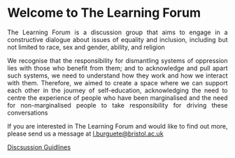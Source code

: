 # Welcome to The Learning Forum
<div style="text-align: justify"> 
The Learning Forum is a discussion group that aims to engage in a constructive dialogue about issues of equality and inclusion, including but not limited to race, sex and gender, ability, and religion

We recognise that the responsibility for dismantling systems of oppression lies with those who benefit from them; and to acknowledge and pull apart such systems, we need to understand how they work and how we interact with them. Therefore, we aimed to create a space where we can support each other in the journey of self-education, acknowledging the need to centre the experience of people who have been marginalised and the need for non-marginalised people to take responsibility for driving these conversations

If you are interested in The Learning Forum and would like to find out more, please send us a message at l.burguete@bristol.ac.uk
</div>

<a href="{{ discussion_guidlines.html }}" class="btn">Discsussion Guidlines</a>
